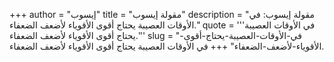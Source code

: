 +++
author = "إيسوب"
title = "مقولة إيسوب"
description = "مقولة إيسوب: في الأوقات العصيبة يحتاج أقوى الأقوياء لأضعف الضعفاء."
quote = '''في الأوقات العصيبة يحتاج أقوى الأقوياء لأضعف الضعفاء.'''
slug = "في-الأوقات-العصيبة-يحتاج-أقوى-الأقوياء-لأضعف-الضعفاء"
+++
في الأوقات العصيبة يحتاج أقوى الأقوياء لأضعف الضعفاء.
